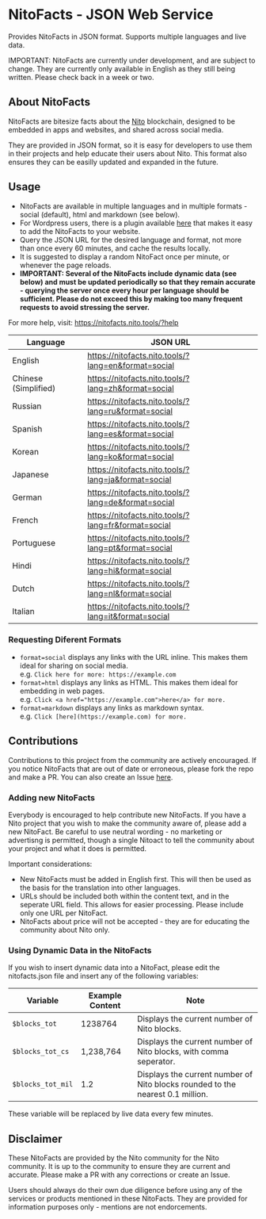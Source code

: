 # NitoFacts - JSON Web Service

Provides NitoFacts in JSON format. Supports multiple languages and live data.

IMPORTANT: NitoFacts are currently under development, and are subject to change. They are currently only available in English as they still being written. Please check back in a week or two.

## About NitoFacts

NitoFacts are bitesize facts about the [Nito](https://nito.org) blockchain, designed to be embedded in apps and websites, and shared across social media.

They are provided in JSON format, so it is easy for developers to use them in their projects and help educate their users about Nito. This format also ensures they can be easilly updated and expanded in the future.

## Usage

- NitoFacts are available in multiple languages and in multiple formats - social (default), html and markdown (see below).
- For Wordpress users, there is a plugin available [here](https://github.com/Nito-Tools/NitoFacts-Wordpress-Plugin) that makes it easy to add the NitoFacts to your website.
- Query the JSON URL for the desired language and format, not more than once every 60 minutes, and cache the results locally.
- It is suggested to display a random NitoFact once per minute, or whenever the page reloads.
- **IMPORTANT: Several of the NitoFacts include dynamic data (see below) and must be updated periodically so that they remain accurate - querying the server once every hour per language should be sufficient. Please do not exceed this by making too many frequent requests to avoid stressing the server.**

For more help, visit: https://nitofacts.nito.tools/?help

| Language               | JSON URL                                                           | 
|------------------------|--------------------------------------------------------------------|
| English                | https://nitofacts.nito.tools/?lang=en&format=social             |
| Chinese (Simplified)   | https://nitofacts.nito.tools/?lang=zh&format=social             |
| Russian                | https://nitofacts.nito.tools/?lang=ru&format=social             |     
| Spanish                | https://nitofacts.nito.tools/?lang=es&format=social             |
| Korean                 | https://nitofacts.nito.tools/?lang=ko&format=social             |
| Japanese               | https://nitofacts.nito.tools/?lang=ja&format=social             |
| German                 | https://nitofacts.nito.tools/?lang=de&format=social             |
| French                 | https://nitofacts.nito.tools/?lang=fr&format=social             |
| Portuguese             | https://nitofacts.nito.tools/?lang=pt&format=social             |
| Hindi                  | https://nitofacts.nito.tools/?lang=hi&format=social             |
| Dutch                  | https://nitofacts.nito.tools/?lang=nl&format=social             |
| Italian                | https://nitofacts.nito.tools/?lang=it&format=social             |

### Requesting Diferent Formats

- ```format=social``` displays any links with the URL inline. This makes them ideal for sharing on social media.<br>e.g. ```Click here for more: https://example.com``` 
- ```format=html``` displays any links as HTML. This makes them ideal for embedding in web pages.<br>e.g. ```Click <a href="https://example.com">here</a> for more.```
- ```format=markdown``` displays any links as markdown syntax.<br>e.g. ```Click [here](https://example.com) for more.```

## Contributions

Contributions to this project from the community are actively encouraged. If you notice NitoFacts that are out of date or erroneous, please fork the repo and make a PR. You can also create an Issue [here](https://github.com/Nito-Tools/NitoFacts-JSON/issues). 

### Adding new NitoFacts

Everybody is encouraged to help contribute new NitoFacts. If you have a Nito project that you wish to make the community aware of, please add a new NitoFact. Be careful to use neutral wording - no marketing or advertisng is permitted, though a single Nitoact to tell the community about your project and what it does is permitted.

Important considerations:
- New NitoFacts must be added in English first. This will then be used as the basis for the translation into other languages.
- URLs should be included both within the content text, and in the seperate URL field. This allows for easier processing. Please include only one URL per NitoFact.
- NitoFacts about price will not be accepted - they are for educating the community about Nito only.

### Using Dynamic Data in the NitoFacts

If you wish to insert dynamic data into a NitoFact, please edit the nitofacts.json file and insert any of the following variables:

| Variable               | Example Content | Note                                                |
|------------------------|-----------------|-----------------------------------------------------|
| ```$blocks_tot```      | 1238764         | Displays the current number of Nito blocks.  |
| ```$blocks_tot_cs```   | 1,238,764       | Displays the current number of Nito blocks, with comma seperator. | 
| ```$blocks_tot_mil```  | 1.2             | Displays the current number of Nito blocks rounded to the nearest 0.1 million. |

These variable will be replaced by live data every few minutes.

## Disclaimer

These NitoFacts are provided by the Nito community for the Nito community. It is up to the community to ensure they are current and accurate. Please make a PR with any corrections or create an Issue.

Users should always do their own due diligence before using any of the services or products mentioned in these NitoFacts. They are provided for information purposes only - mentions are not endorcements.



